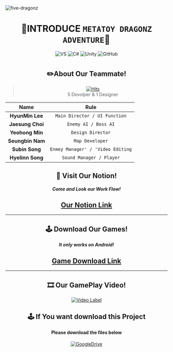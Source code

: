 ![five-dragonz](https://user-images.githubusercontent.com/19919570/180923092-6150fc2a-5c44-4c51-ae37-140dd338200f.png)
<div align="center">
 
# 🔳INTRODUCE `METATOY DRAGONZ ADVENTURE`🔳

![VS](https://img.shields.io/badge/Visual%20Studio-5C2D91?style=for-the-badge&logo=VisualStudio&logoColor=white)              ![C#](https://img.shields.io/badge/C%20Sharp-239120?style=for-the-badge&logo=CSharp&logoColor=white) ![Unity](https://img.shields.io/badge/Unity%202D-222324?style=for-the-badge&logo=Unity&logoColor=white) ![GitHub](https://img.shields.io/badge/GitHub-181717?style=for-the-badge&logo=GitHub&logoColor=white) 


#
#
## ✏️About Our Teammate!
>[![Hits](https://hits.seeyoufarm.com/api/count/incr/badge.svg?url=https%3A%2F%2Fgithub.com%2FTeam5DD&count_bg=%23838A7E&title_bg=%2363A5E7&icon=unity.svg&icon_color=%23000000&title=Team5DD&edge_flat=true)](https://hits.seeyoufarm.com)  
5 Devolper & 1 Designer

Name | Rule                                                         
:---:|:---:
 __HyunMin Lee__ |`Main Director / UI Function` 
__Jaesung Choi__ | `Enemy AI / Boss AI`
__Yeohong Min__ | `Design Director`
__Seungbin Nam__ | `Map Developer`
__Subin Song__ | `Enmey Manager' / 'Video Editing`
__Hyelinn Song__ | `Sound Manager / Player`

## 🔰 Visit Our Notion!  
#####  Come and Look our Work Flow!
[Our Notion Link](https://yoyosproject.notion.site/yoyosproject/MetatoyDragonz-Adventure-566871c4684e4fe1903c82ad05ed77cc)
---

---
## 🕹️ Download Our Games!
##### It only works on Android! 
[Game Download Link](https://team5dd.itch.io/5ddmetatoydragonzadventure)
---
---
 
## 🎞 Our GamePlay Video!
 [![Video Label](http://img.youtube.com/vi/yil-smoRFbs/0.jpg)](https://youtu.be/yil-smoRFbs)

 ## 🕹 If You want download this Project

#### Please download the files below

[![GoogleDrive](https://img.shields.io/badge/Google%20Drive-000000?style=for-the-badge&logo=GoogleDrive&logoColor=white=https://www.notion.so/yoyosproject/Ever-Breeze-Project-90be01e5bcd44dc28e3b3bb2f440d772)]([https://drive.google.com/drive/folders/1Ioe_-Yl1TwZSUA7dgXK0_Ev7FmGh7ybU?usp=sharing](https://drive.google.com/file/d/1wvT917wom3WCDulPkMw1yYxb9sHAKgJH/view?usp=sharing))
 
</div>
